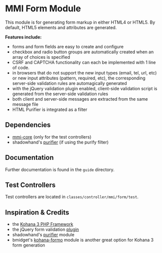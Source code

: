 # MMI Form Module

This module is for generating form markup in either HTML4 or HTML5.
By default, HTML5 elements and attributes are generated.

**Features include:**

* forms and form fields are easy to create and configure
* checkbox and radio button groups are automatically created when an array of choices is
specified
* CSRF and CAPTCHA functionality can each be implemented with 1 line of code.
* in browsers that do not support the new input types (email, tel, url, etc) or new input
attributes (pattern, required, etc), the corresponding server-side validation rules are
automagically generated
* with the jQuery validation plugin enabled, client-side validation script is generated
from the server-side validation rules
* both client and server-side messages are extracted from the same message file
* HTML Purifier is integrated as a filter

## Dependencies

* [mmi-core](http://github.com/memakeit/mmi-core) (only for the test controllers)
* shadowhand's [purifier](http://github.com/shadowhand/purifier) (if using the purify filter)

## Documentation

Further documentation is found in the `guide` directory.

## Test Controllers

Test controllers are located in `classes/controller/mmi/form/test`.

## Inspiration &amp; Credits

* the [Kohana 3 PHP Framework](http://github.com/kohana)
* the jQuery form validation [plugin](http://docs.jquery.com/Plugins/Validation)
* shadowhand's [purifier](http://github.com/shadowhand/purifier) module
* bmidget's [kohana-formo](http://github.com/bmidget/kohana-formo) module is another great option
for Kohana 3 form generation
